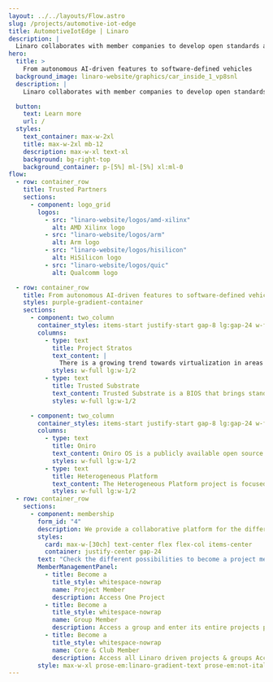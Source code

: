 ```yaml
---
layout: ../../layouts/Flow.astro
slug: /projects/automotive-iot-edge
title: AutomotiveIotEdge | Linaro
description: |
  Linaro collaborates with member companies to develop open standards and interfaces that accelerate and secure the deployment of Automotive, IoT, and Edge solutions. Join us in revolutionizing the way we drive innovation at the edge.
hero:
  title: >
    From autonomous AI-driven features to software-defined vehicles
  background_image: linaro-website/graphics/car_inside_1_vp8snl
  description: |
    Linaro collaborates with member companies to develop open standards and interfaces that accelerate and secure the deployment of Automotive, IoT, and Edge solutions. Join us in revolutionizing the way we drive innovation at the edge.

  button:
    text: Learn more
    url: /
  styles:
    text_container: max-w-2xl
    title: max-w-2xl mb-12
    description: max-w-xl text-xl
    background: bg-right-top
    background_container: p-[5%] ml-[5%] xl:ml-0
flow:
  - row: container_row
    title: Trusted Partners
    sections:
      - component: logo_grid
        logos:
          - src: "linaro-website/logos/amd-xilinx"
            alt: AMD Xilinx logo
          - src: "linaro-website/logos/arm"
            alt: Arm logo
          - src: "linaro-website/logos/hisilicon"
            alt: HiSilicon logo
          - src: "linaro-website/logos/quic"
            alt: Qualcomm logo

  - row: container_row
    title: From autonomous AI-driven features to software-defined vehicles
    styles: purple-gradient-container
    sections:
      - component: two_column
        container_styles: items-start justify-start gap-8 lg:gap-24 w-full mx-auto text-2xl
        columns:
          - type: text
            title: Project Stratos
            text_content: |
              There is a growing trend towards virtualization in areas other than the traditional server environment. The server enviroment is uniform in nature but as we move towards a richer ecosystem in automotive, medical and general mobile and IoT spaces, the rich array of hypervisors and SoCs become a problem. Project Stratos is working towards developing hypervisor agnostic Virtio interfaces and standards.
            styles: w-full lg:w-1/2
          - type: text
            title: Trusted Substrate
            text_content: Trusted Substrate is a BIOS that brings standards based secure booting and over-the-air (OTA) updates to the most trust demanding embedded computing projects such as automotive and robotics. The project aims to upstream all necessary technologies in multiple projects to enable Arm SystemReady compliance.
            styles: w-full lg:w-1/2

      - component: two_column
        container_styles: items-start justify-start gap-8 lg:gap-24 w-full mx-auto text-2xl
        columns:
          - type: text
            title: Oniro
            text_content: Oniro OS is a publicly available open source version of the HarmonyOS operating system. Linaro is working with Huawei to further the capabilities of the Oniro OS (around trusted-boot and over-the-air updates), create a collaborative, Oniro OS Open CI testing system, and onboard Linaro Oniro project members and their devices into the project.
            styles: w-full lg:w-1/2
          - type: text
            title: Heterogeneous Platform
            text_content: The Heterogeneous Platform project is focused on software that allows the different core types or OS types to work together and creates a standards based framework to make the system developers job easier. The majority of Automotive SOCs use multiple CPU core types. Adding M profile or R profile cores to a SOC with A profile cores, allows the A profile cores to focus on the Linux tasks it is designed for, while M/R cores can focus on low latency sense/control loops, isolated security, or increased safety.
            styles: w-full lg:w-1/2
  - row: container_row
    sections:
      - component: membership
        form_id: "4"
        description: We provide a collaborative platform for the different industry players within the Arm ecosystem to come together, discuss, agree upon, and implement solutions to shared problems. We offer various avenues for engaging in collaborative engineering.
        styles:
          card: max-w-[30ch] text-center flex flex-col items-center
          container: justify-center gap-24
        text: "Check the different possibilities to become a project member:"
        MemberManagementPanel:
          - title: Become a
            title_style: whitespace-nowrap
            name: Project Member
            description: Access One Project
          - title: Become a
            title_style: whitespace-nowrap
            name: Group Member
            description: Access a group and enter its entire projects portfolio
          - title: Become a
            title_style: whitespace-nowrap
            name: Core & Club Member
            description: Access all Linaro driven projects & groups Access One Project
        style: max-w-xl prose-em:linaro-gradient-text prose-em:not-italic prose-headings:text-5xl prose-headings:my-3 prose-ul:text-xl prose-headings:leading-tight prose-p:text-3xl text-center
---
```

